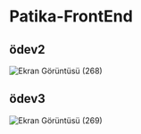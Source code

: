 
# Patika-FrontEnd
## ödev2
![Ekran Görüntüsü (268)](https://user-images.githubusercontent.com/83429611/188660216-eb8db6fb-f336-4f51-bfa8-a8ab012b481f.png)

## ödev3
![Ekran Görüntüsü (269)](https://user-images.githubusercontent.com/83429611/188878844-476db483-4ace-4946-bcf2-b172bc85bcb5.png)
